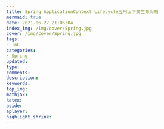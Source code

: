 ```yaml
---
title: Spring ApplicationContext Lifecycle应用上下文生命周期
mermaid: true
date: 2021-06-27 21:06:04
index_img: /img/cover/Spring.jpg
cover: /img/cover/Spring.jpg
tags:
- IoC 
categories:
- Spring
updated:
type:
comments:
description:
keywords:
top_img:
mathjax:
katex:
aside:
aplayer:
highlight_shrink:
---
```

